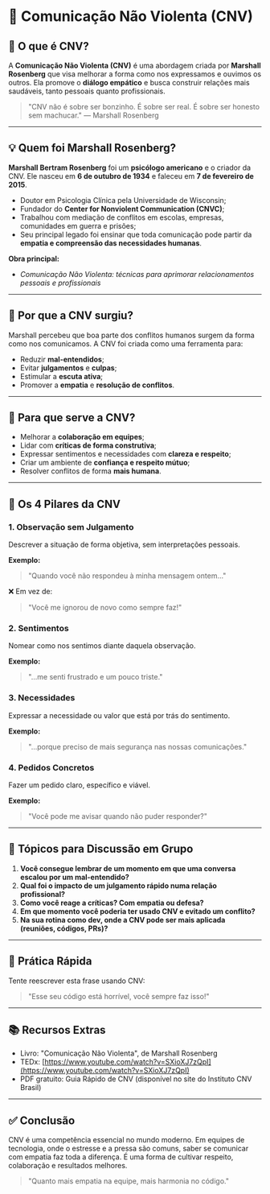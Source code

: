 # 🧠 Comunicação Não Violenta (CNV)

## 📌 O que é CNV?

A **Comunicação Não Violenta (CNV)** é uma abordagem criada por **Marshall Rosenberg** que visa melhorar a forma como nos expressamos e ouvimos os outros. Ela promove o **diálogo empático** e busca construir relações mais saudáveis, tanto pessoais quanto profissionais.

> "CNV não é sobre ser bonzinho. É sobre ser real. É sobre ser honesto sem machucar." — Marshall Rosenberg

---

## 💡 Quem foi Marshall Rosenberg?

**Marshall Bertram Rosenberg** foi um **psicólogo americano** e o criador da CNV. Ele nasceu em **6 de outubro de 1934** e faleceu em **7 de fevereiro de 2015**.

- Doutor em Psicologia Clínica pela Universidade de Wisconsin;
- Fundador do **Center for Nonviolent Communication (CNVC)**;
- Trabalhou com mediação de conflitos em escolas, empresas, comunidades em guerra e prisões;
- Seu principal legado foi ensinar que toda comunicação pode partir da **empatia e compreensão das necessidades humanas**.

**Obra principal:**
- *Comunicação Não Violenta: técnicas para aprimorar relacionamentos pessoais e profissionais*

---

## 🤔 Por que a CNV surgiu?

Marshall percebeu que boa parte dos conflitos humanos surgem da forma como nos comunicamos. A CNV foi criada como uma ferramenta para:
- Reduzir **mal-entendidos**;
- Evitar **julgamentos** e **culpas**;
- Estimular a **escuta ativa**;
- Promover a **empatia** e **resolução de conflitos**.

---

## 🌟 Para que serve a CNV?

- Melhorar a **colaboração em equipes**;
- Lidar com **críticas de forma construtiva**;
- Expressar sentimentos e necessidades com **clareza e respeito**;
- Criar um ambiente de **confiança e respeito mútuo**;
- Resolver conflitos de forma **mais humana**.

---

## 🧱 Os 4 Pilares da CNV

### 1. **Observação sem Julgamento**
Descrever a situação de forma objetiva, sem interpretações pessoais.

**Exemplo:**
> "Quando você não respondeu à minha mensagem ontem..."

❌ Em vez de:
> "Você me ignorou de novo como sempre faz!"

### 2. **Sentimentos**
Nomear como nos sentimos diante daquela observação.

**Exemplo:**
> "...me senti frustrado e um pouco triste."

### 3. **Necessidades**
Expressar a necessidade ou valor que está por trás do sentimento.

**Exemplo:**
> "...porque preciso de mais segurança nas nossas comunicações."

### 4. **Pedidos Concretos**
Fazer um pedido claro, específico e viável.

**Exemplo:**
> "Você pode me avisar quando não puder responder?"

---

## 💬 Tópicos para Discussão em Grupo

1. **Você consegue lembrar de um momento em que uma conversa escalou por um mal-entendido?**
2. **Qual foi o impacto de um julgamento rápido numa relação profissional?**
3. **Como você reage a críticas? Com empatia ou defesa?**
4. **Em que momento você poderia ter usado CNV e evitado um conflito?**
5. **Na sua rotina como dev, onde a CNV pode ser mais aplicada (reuniões, códigos, PRs)?**

---

## 🧪 Prática Rápida

Tente reescrever esta frase usando CNV:
> "Esse seu código está horrível, você sempre faz isso!"

---

## 📚 Recursos Extras

- Livro: "Comunicação Não Violenta", de Marshall Rosenberg
- TEDx: [https://www.youtube.com/watch?v=SXioXJ7zQpI](https://www.youtube.com/watch?v=SXioXJ7zQpI)
- PDF gratuito: Guia Rápido de CNV (disponível no site do Instituto CNV Brasil)

---

## ✅ Conclusão

CNV é uma competência essencial no mundo moderno. Em equipes de tecnologia, onde o estresse e a pressa são comuns, saber se comunicar com empatia faz toda a diferença. É uma forma de cultivar respeito, colaboração e resultados melhores.

> "Quanto mais empatia na equipe, mais harmonia no código."

